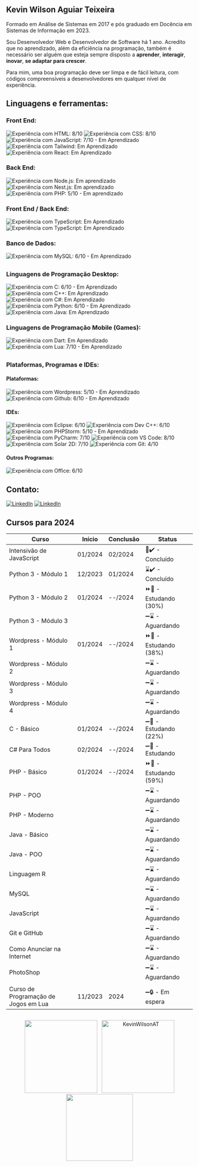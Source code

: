 ## Kevin Wilson Aguiar Teixeira

  <p align="left">
  Formado em Análise de Sistemas em 2017 e pós graduado em Docência em Sistemas de Informação em 2023.
      
  Sou Desenvolvedor Web e Desenvolvedor de Software há 1 ano. Acredito que no aprendizado, além da eficiência na programação, também é 
  necessário ser alguém que esteja sempre disposto a <strong>aprender</strong>, <strong>interagir</strong>, <strong>inovar</strong>, <strong>se adaptar para crescer</strong>.
  
  Para mim, uma boa programação deve ser limpa e de fácil leitura, com códigos compreensíveis a desenvolvedores
  em qualquer nível de experiência.
  </p>

<h2 align="left">
Linguagens e ferramentas<!--que utilizo no meu dia-->:
</h2>

### Front End:

<img src="https://img.shields.io/badge/HTML5-239120?style=for-the-badge&logo=html5&logoColor=white" title="Experiência com HTML: 8/10"> <img src="https://img.shields.io/badge/CSS3-1572B6?style=for-the-badge&logo=css3&logoColor=white" title="Experiência com CSS: 8/10"> <img src="https://img.shields.io/badge/JavaScript-F7DF1E?style=for-the-badge&logo=javascript&logoColor=black" title="Experiência com JavaScript: 7/10 - Em Aprendizado"> <img src="https://img.shields.io/badge/Tailwind_CSS-38B2AC?style=for-the-badge&logo=tailwind-css&logoColor=white" title="Experiência com Tailwind: Em Aprendizado"> <img src="https://img.shields.io/badge/React-20232A?style=for-the-badge&logo=react&logoColor=61DAFB" title="Experiência com React: Em Aprendizado">

### Back End:

<img src="https://img.shields.io/badge/Node.js-43853D?style=for-the-badge&logo=node.js&logoColor=white" title="Experiência com Node.js: Em aprendizado"> <img src="https://img.shields.io/badge/Nest.js-171A1C?style=for-the-badge&logo=nestjs&logoColor=EB2845" title="Experiência com Nest.js: Em aprendizado"> <img src="https://img.shields.io/badge/PHP-777BB4?style=for-the-badge&logo=php&logoColor=white" title="Experiência com PHP: 5/10 - Em aprendizado">

### Front End / Back End:

<img src="https://img.shields.io/badge/TypeScript-007ACC?style=for-the-badge&logo=typescript&logoColor=white" title="Experiência com TypeScript: Em Aprendizado"> <img src="https://img.shields.io/badge/Angular-DD0031?style=for-the-badge&logo=angular&logoColor=white" title="Experiência com TypeScript: Em Aprendizado">

### Banco de Dados:

<img src="https://img.shields.io/badge/MySQL-005C84?style=for-the-badge&logo=mysql&logoColor=white" title="Experiência com MySQL: 6/10 - Em Aprendizado">

##
### Linguagens de Programação Desktop:

<img src="https://img.shields.io/badge/C-00599C?style=for-the-badge&logo=c&logoColor=white" title="Experiência com C: 6/10 - Em Aprendizado"> <img src="https://img.shields.io/badge/C%2B%2B-00599C?style=for-the-badge&logo=c%2B%2B&logoColor=white" title="Experiência com C++: Em Aprendizado"> <img src="https://img.shields.io/badge/C%23-512BD4?style=for-the-badge&logo=csharp&logoColor=white" title="Experiência com C#: Em Aprendizado"> <img src="https://img.shields.io/badge/Python-3776AB?style=for-the-badge&logo=python&logoColor=white" title="Experiência com Python: 6/10 - Em Aprendizado"> <img src="https://img.shields.io/badge/Java-ED8B00?style=for-the-badge&logo=openjdk&logoColor=white" title="Experiência com Java: Em Aprendizado">

### Linguagens de Programação Mobile (Games):

<img src="https://img.shields.io/badge/Dart-0175C2?style=for-the-badge&logo=dart&logoColor=white" title="Experiência com Dart: Em Aprendizado"> <img src="https://img.shields.io/badge/Lua-2C2D72?style=for-the-badge&logo=lua&logoColor=white" title="Experiência com Lua: 7/10 - Em Aprendizado">

##
### Plataformas, Programas e IDEs:

#### Plataformas:

<img src="https://img.shields.io/badge/WordPress-006E93?style=for-the-badge&logo=wordpress&logoColor=white" title="Experiência com Wordpress: 5/10 - Em Aprendizado"> <img src="https://img.shields.io/badge/GitHub-100000?style=for-the-badge&logo=github&logoCoWlor=white" title="Experiência com Github: 6/10 - Em Aprendizado"> 

#### IDEs:

<img src="https://img.shields.io/badge/Eclipse-2C2255?style=for-the-badge&logo=eclipse&logoColor=white" title="Experiência com Eclipse: 6/10"> <img src="https://img.shields.io/badge/Dev_C%2B%2B-00599C?&style=for-the-badge&logo=cplusplus&logoColor=fff" title="Experiência com Dev C++: 6/10"> <img src="http://img.shields.io/badge/-PHPStorm-181717?style=for-the-badge&logo=phpstorm&logoColor=white" title="Experiência com PHPStorm: 5/10 - Em Aprendizado"> <img src="https://img.shields.io/badge/PyCharm-000000?&style=for-the-badge&logo=PyCharm&logoColor=white" title="Experiência com PyCharm: 7/10"> <img src="https://img.shields.io/badge/Visual_Studio_Code-0078D4?style=for-the-badge&logo=visual%20studio%20code&logoColor=white" title="Experiência com VS Code: 8/10"> <img src="https://img.shields.io/badge/Solar_2D-F96F29?style=for-the-badge&logo=coronaengine&logoColor=fff" title="Experiência com Solar 2D: 7/10"> <img src="https://img.shields.io/badge/GIT-E44C30?style=for-the-badge&logo=git&logoColor=white" title="Experiência com Git: 4/10">

#### Outros Programas:

<img src="https://img.shields.io/badge/Microsoft_Office-D83B01?style=for-the-badge&logo=windows&logoColor=white" title="Experiência com Office: 6/10">
<h2 align="left">
Contato:
</h2>
<a href="https://www.linkedin.com/in/kwat1/" title="LinkedIn" target="_blank">
<img src="https://img.shields.io/badge/LinkedIn-0077B5?style=for-the-badge&logo=linkedin&logoColor=white" alt="LinkedIn"/></a>
<a href="https://www.instagram.com/kevin.wilson.a.t/" title="Instagram" target="_blank">
<img src="https://img.shields.io/badge/Instagram-E4405F?style=for-the-badge&logo=instagram&logoColor=white" alt="LinkedIn"/></a>

##
## Cursos para 2024

| Curso                                | Início  | Conclusão | Status                  |
|--------------------------------------|---------|-----------|-------------------------|
| Intensivão de JavaScript             | 01/2024 | 02/2024   | 🌟✔️ - Concluído       |
| Python 3 - Módulo 1                  | 12/2023 | 01/2024   | ⌛✔️ - Concluído       |
| Python 3 - Módulo 2                  | 01/2024 | --/2024   | ⏩📖 - Estudando (30%) |
| Python 3 - Módulo 3                  |         |           | ➖⌛ - Aguardando       |
| Wordpress - Módulo 1                 | 01/2024 | --/2024   | ⏩📖 - Estudando (38%) |
| Wordpress - Módulo 2                 |         |           | ➖⌛ - Aguardando      |
| Wordpress - Módulo 3                 |         |           | ➖⌛ - Aguardando      |
| Wordpress - Módulo 4                 |         |           | ➖⌛ - Aguardando      |
| C - Básico                           | 01/2024 | --/2024   | ➖📖 - Estudando (22%) |
| C# Para Todos                        | 02/2024 | --/2024   | ➖📖 - Estudando       |
| PHP - Básico                         | 01/2024 | --/2024   | ⏩📖 - Estudando (59%) |
| PHP - POO                            |         |           | ➖⌛ - Aguardando      |
| PHP - Moderno                        |         |           | ➖⌛ - Aguardando      |
| Java - Básico                        |         |           | ➖⌛ - Aguardando      |
| Java - POO                           |         |           | ➖⌛ - Aguardando      |
| Linguagem R                          |         |           | ➖⌛ - Aguardando      |
| MySQL                                |         |           | ➖⌛ - Aguardando      |
| JavaScript                           |         |           | ➖⌛ - Aguardando      |
| Git e GitHub                         |         |           | ➖⌛ - Aguardando      |
| Como Anunciar na Internet            |         |           | ➖⌛ - Aguardando      |
| PhotoShop                            |         |           | ➖⌛ - Aguardando      |
|                                      |         |           |                        |
| Curso de Programação de Jogos em Lua | 11/2023 | 2024      | ➖🔒 - Em espera       |

##

<div align="center">
    <img height="196em" src="https://github-readme-stats.vercel.app/api?username=KevinWilsonAT&show_icons=false&rank_icon=github&theme=dark" />
  &nbsp;
    <img height="196em" src="https://github-readme-stats.vercel.app/api/top-langs/?username=KevinWilsonAT&langs_count=20&layout=compact&show_icons=true&theme=dark&locale=en" alt="KevinWilsonAT" />
</div>
<div align="center">
        <img height="180em" src="https://github-profile-trophy.vercel.app/?username=KevinWilsonAT&margin-w=5&theme=radical" />
</div>
<br>
